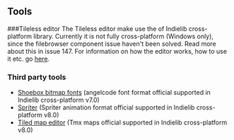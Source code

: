 ## Tools

###Tileless editor
The Tileless editor make use the of Indielib cross-platform library. Currently it is not fully cross-platform (Windows only), since the filebrowser component issue haven't been solved. Read more about this in issue 147. For information on how the editor works, how to use it etc. go [here](http://javilop.com/gamedev/c-game-programming-tutorial-non-tile-based-arbitrary-positioned-entity-engine-editor-like-in-braid-or-aquaria-games/).


### Third party tools
* [Shoebox bitmap fonts](http://renderhjs.net/shoebox/) (angelcode font format official supported in Indielib cross-platform v7.0)
* [Spriter](http://brashmonkey.com/) (Spriter animation format official supported in Indielib cross-platform v8.0)
* [Tiled map editor](http://www.mapeditor.org/) (Tmx maps official supported in Indielib cross-platform v8.0)